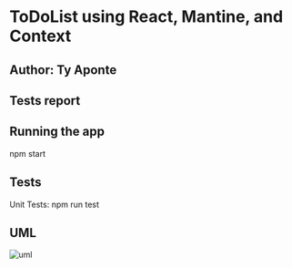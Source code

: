 # ToDoList using React, Mantine, and Context

## Author: Ty Aponte

## Tests report

## Running the app

npm start

## Tests

Unit Tests: npm run test

## UML

![uml]()
